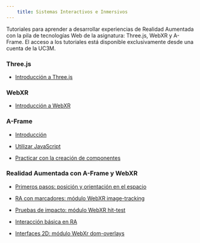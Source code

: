 ```yaml
---
    title: Sistemas Interactivos e Inmersivos
---
```


Tutoriales para aprender a desarrollar experiencias de Realidad Aumentada con la pila de tecnologías Web de la asignatura: Three.js, WebXR y A-Frame. El acceso a los tutoriales está disponible exclusivamente desde una cuenta de la UC3M.

### Three.js

- [Introducción a Three.js](https://docs.google.com/document/d/1thzIqeUKx7i8OK4WiRAxWa-Ro8R8Pzu3xV7Uwr-u4qA/edit?usp=sharing)

### WebXR

- [Introducción a WebXR](https://docs.google.com/document/d/1-xniBg36cgcSdYX1eAm0K1Gdu3Bb6YlIztzAFUhWvm0)

### A-Frame

- [Introducción](https://docs.google.com/document/d/1z7ylnL2jkXHRUosznIYDlB767U1jfo8NE3j2mwDzjwo)

- [Utilizar JavaScript](https://docs.google.com/document/d/1kJC94KlyyW7TzbbtsQUvHlAD2loV0t9QNatjqTRcAUs)

- [Practicar con la creación de componentes](https://docs.google.com/document/d/1nLPOGs4ungs0jKH_yy5l-sD3NP-QQdshg1t-kpRGirs)

### Realidad Aumentada con A-Frame y WebXR

- [Primeros pasos: posición y orientación en el espacio](https://docs.google.com/document/d/1C8k0RN4M6dPeSy5ABzpuNsvIKE597xShreNVEqbS0jA)

- [RA con marcadores: módulo WebXR image-tracking](https://docs.google.com/document/d/10180XbmxYDTOGBMsS77Pxz4RGZUr7CZJF99ufAFWGn8)

- [Pruebas de impacto: módulo WebXR hit-test]()

- [Interacción básica en RA]()

- [Interfaces 2D: módulo WebXr dom-overlays]()